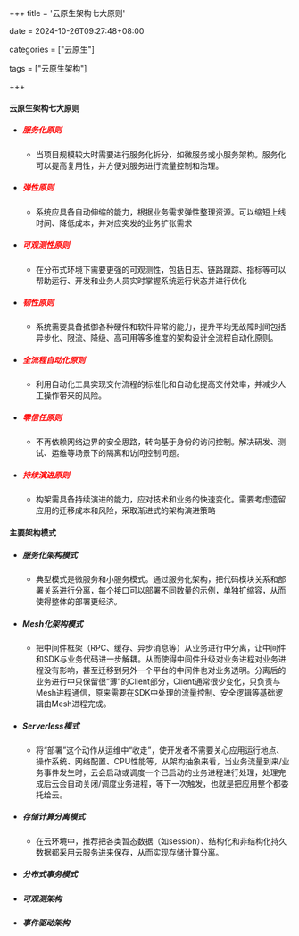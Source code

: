 +++
title = '云原生架构七大原则'

date = 2024-10-26T09:27:48+08:00

categories = ["云原生"]

tags = ["云原生架构"]

+++



#### 云原生架构七大原则



- ##### <font color='red'>服务化原则</font>

  - 当项目规模较大时需要进行服务化拆分，如微服务或小服务架构。服务化可以提高复用性，并方便对服务进行流量控制和治理。

- ##### <font color='red'>弹性原则</font>

  - 系统应具备自动伸缩的能力，根据业务需求弹性整理资源。可以缩短上线时间、降低成本，并对应突发的业务扩张需求

- ##### <font color='red'>可观测性原则</font>

  - 在分布式环境下需要更强的可观测性，包括日志、链路跟踪、指标等可以帮助运行、开发和业务人员实时掌握系统运行状态并进行优化

- ##### <font color='red'>韧性原则</font>

  - 系统需要具备抵御各种硬件和软件异常的能力，提升平均无故障时间包括异步化、限流、降级、高可用等多维度的架构设计全流程自动化原则。

- ##### <font color='red'>全流程自动化原则</font>

  - 利用自动化工具实现交付流程的标准化和自动化提高交付效率，并减少人工操作带来的风险。

- ##### <font color='red'>零信任原则</font>

  - 不再依赖网络边界的安全思路，转向基于身份的访问控制。解决研发、测试、运维等场景下的隔离和访问控制问题。

- ##### <font color='red'>持续演进原则</font>

  - 构架需具备持续演进的能力，应对技术和业务的快速变化。需要考虑遗留应用的迁移成本和风险，采取渐进式的架构演进策略





#### 主要架构模式



- ##### 服务化架构模式

  - 典型模式是微服务和小服务模式。通过服务化架构，把代码模块关系和部署关系进行分离，每个接口可以部署不同数量的示例，单独扩缩容，从而使得整体的部署更经济。

- ##### Mesh化架构模式

  - 把中间件框架（RPC、缓存、异步消息等）从业务进行中分离，让中间件和SDK与业务代码进一步解耦。从而使得中间件升级对业务进程对业务进程没有影响，甚至迁移到另外一个平台的中间件也对业务透明。分离后的业务进行中只保留很“薄”的Client部分，Client通常很少变化，只负责与Mesh进程通信，原来需要在SDK中处理的流量控制、安全逻辑等基础逻辑由Mesh进程完成。

- ##### Serverless模式

  - 将“部署”这个动作从运维中“收走”，使开发者不需要关心应用运行地点、操作系统、网络配置、CPU性能等，从架构抽象来看，当业务流量到来/业务事件发生时，云会启动或调度一个已启动的业务进程进行处理，处理完成后云会自动关闭/调度业务进程，等下一次触发，也就是把应用整个都委托给云。

- ##### 存储计算分离模式

  - 在云环境中，推荐把各类暂态数据（如session）、结构化和非结构化持久数据都采用云服务进来保存，从而实现存储计算分离。

- ##### 分布式事务模式

- ##### 可观测架构

- ##### 事件驱动架构
